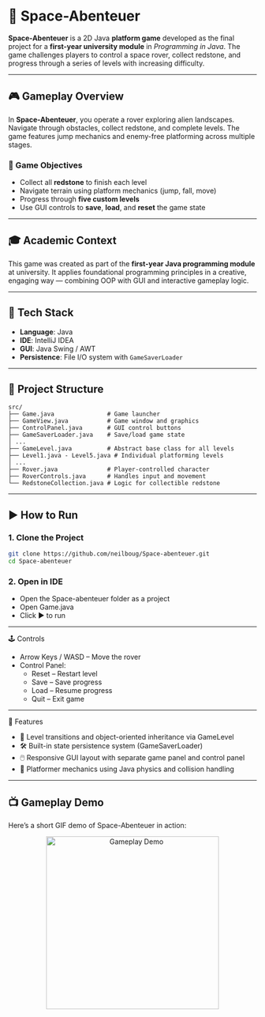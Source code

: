 # 🚀 Space-Abenteuer

**Space-Abenteuer** is a 2D Java **platform game** developed as the final project for a **first-year university module** in *Programming in Java*. The game challenges players to control a space rover, collect redstone, and progress through a series of levels with increasing difficulty.

---

## 🎮 Gameplay Overview

In **Space-Abenteuer**, you operate a rover exploring alien landscapes. Navigate through obstacles, collect redstone, and complete levels. The game features jump mechanics and enemy-free platforming across multiple stages.

### 🧩 Game Objectives
- Collect all **redstone** to finish each level
- Navigate terrain using platform mechanics (jump, fall, move)
- Progress through **five custom levels**
- Use GUI controls to **save**, **load**, and **reset** the game state

---

## 🎓 Academic Context

This game was created as part of the **first-year Java programming module** at university. It applies foundational programming principles in a creative, engaging way — combining OOP with GUI and interactive gameplay logic.

---

## 🧰 Tech Stack

- **Language**: Java
- **IDE**: IntelliJ IDEA
- **GUI**: Java Swing / AWT
- **Persistence**: File I/O system with `GameSaverLoader`

---

## 📁 Project Structure

```text
src/
├── Game.java               # Game launcher
├── GameView.java           # Game window and graphics
├── ControlPanel.java       # GUI control buttons
├── GameSaverLoader.java    # Save/load game state
│ ...
├── GameLevel.java          # Abstract base class for all levels
├── Level1.java - Level5.java # Individual platforming levels
│ ...
├── Rover.java              # Player-controlled character
├── RoverControls.java      # Handles input and movement
└── RedstoneCollection.java # Logic for collectible redstone
```

---

## ▶️ How to Run

### 1. Clone the Project
```bash
git clone https://github.com/neilboug/Space-abenteuer.git
cd Space-abenteuer
```

### 2. Open in IDE
- Open the Space-abenteuer folder as a project
- Open Game.java
- Click ▶️ to run

---

🕹️ Controls

- Arrow Keys / WASD – Move the rover
- Control Panel:
  - Reset – Restart level
  - Save – Save progress
  - Load – Resume progress
  - Quit – Exit game

---

🧠 Features

- 🔁 Level transitions and object-oriented inheritance via GameLevel
- 🛠️ Built-in state persistence system (GameSaverLoader)
- 🖱️ Responsive GUI layout with separate game panel and control panel
- 🧩 Platformer mechanics using Java physics and collision handling

---

## 📺 Gameplay Demo

Here’s a short GIF demo of Space-Abenteuer in action:

<p align="center">
  <img src="https://github.com/neilboug/Space-abenteuer/blob/main/demo/demo.gif" width="350" alt="Gameplay Demo">
</p>

